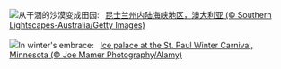 ![](https://www.bing.com/th?id=OHR.ChannelOutback_ZH-CN0579687777_UHD.jpg&w=1000)从干涸的沙漠变成田园:&nbsp;&ensp;[昆士兰州内陆海峡地区，澳大利亚 (© Southern Lightscapes-Australia/Getty Images)](https://www.bing.com/th?id=OHR.ChannelOutback_ZH-CN0579687777_UHD.jpg)
<br><br/>
![](https://www.bing.com/th?id=OHR.WinterCarnival_EN-US6859361078_UHD.jpg&w=1000)In winter's embrace:&nbsp;&ensp;[Ice palace at the St. Paul Winter Carnival, Minnesota (© Joe Mamer Photography/Alamy)](https://www.bing.com/th?id=OHR.WinterCarnival_EN-US6859361078_UHD.jpg)
<br><br/>
